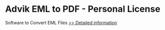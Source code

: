 # Advik EML to PDF - Personal License
Software to Convert EML Files
[>> Detailed information](https://secure.shareit.com/shareit/product.html?productid=300805797&affiliateid=200057808)